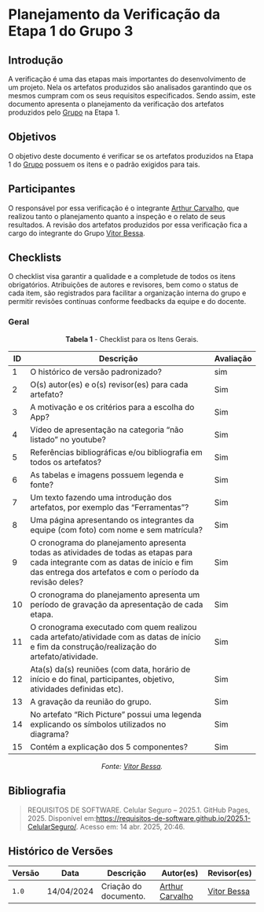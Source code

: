# Planejamento da Verificação da Etapa 1 do Grupo 3

## Introdução

A verificação é uma das etapas mais importantes do desenvolvimento de um projeto. Nela os artefatos produzidos são analisados garantindo que os mesmos cumpram com os seus requisitos especificados. Sendo assim, este documento apresenta o planejamento da verificação dos artefatos produzidos pelo [Grupo](https://requisitos-de-software.github.io/2025.1-CelularSeguro/) na Etapa 1.

## Objetivos

O objetivo deste documento é verificar se os artefatos produzidos na Etapa 1 do [Grupo](https://requisitos-de-software.github.io/2025.1-CelularSeguro/) possuem os itens e o padrão exigidos para tais.


## Participantes

O responsável por essa verificação é o integrante [Arthur Carvalho](https://github.com/arthurlleite), que realizou tanto o planejamento quanto a inspeção e o relato de seus resultados. A revisão dos artefatos produzidos por essa verificação fica a cargo do integrante do Grupo [Vitor Bessa](https://github.com/Bessazs).

## Checklists

 O checklist visa garantir a qualidade e a completude de todos os itens obrigatórios. Atribuições de autores e revisores, bem como o status de cada item, são registrados para facilitar a organização interna do grupo e permitir revisões contínuas conforme feedbacks da equipe e do docente.

### Geral

<center>

**Tabela 1** - Checklist para os Itens Gerais.

| ID  | Descrição                                                                                              | Avaliação |
| --- | ------------------------------------------------------------------------------------------------------ | --------- | 
| 1   | O histórico de versão padronizado?                                                                     |     sim   |
| 2   | O(s) autor(es) e o(s) revisor(es) para cada artefato?                                                  |     Sim   |
| 3   | A motivação e os critérios para a escolha do App?                                                      |     Sim   |
| 4   | Vídeo de apresentação na categoria “não listado” no youtube?                                           |     Sim   |
| 5   | Referências bibliográficas e/ou bibliografia em todos os artefatos?                                    |     Sim   |
| 6 | As tabelas e imagens possuem legenda e fonte?                                                            |     Sim   |
| 7 | Um texto fazendo uma introdução dos artefatos, por exemplo das “Ferramentas”?                            |     Sim   |
| 8 | Uma página apresentando os integrantes da equipe (com foto) com nome e sem matrícula?                    |     Sim   |
| 9 | O cronograma do planejamento apresenta todas as atividades de todas as etapas para cada integrante com as datas de início e fim das entrega dos artefatos e com o período da revisão deles?                                                                                |     Sim   |
| 10 | O cronograma do planejamento apresenta um período de gravação da apresentação de cada etapa.            |     Sim   |
| 11 | O cronograma executado com quem realizou cada artefato/atividade com as datas de início e fim da construção/realização do artefato/atividade.  |     Sim   |
| 12 | Ata(s) da(s) reuniões (com data, horário de início e do final, participantes, objetivo, atividades definidas etc).  |     Sim   |
| 13 | A gravação da reunião do grupo.                                                                         |     Sim   |
| 14 |  No artefato “Rich Picture” possui uma legenda explicando os símbolos utilizados no diagrama?           |     Sim   |
| 15 | Contém a explicação dos 5 componentes?                                                                  |     Sim   |


_Fonte: [Vitor Bessa](https://github.com/Bessazs)._

</center>


## Bibliografia

> REQUISITOS DE SOFTWARE. Celular Seguro – 2025.1. GitHub Pages, 2025. Disponível em:https://requisitos-de-software.github.io/2025.1-CelularSeguro/. Acesso em: 14 abr. 2025, 20:46.

## Histórico de Versões

| Versão | Data       | Descrição                                          | Autor(es)                                        | Revisor(es)                                    |
| ------ | ---------- | -------------------------------------------------- | ------------------------------------------------ | ---------------------------------------------- |
| `1.0`  | 14/04/2024 | Criação do documento.  | [Arthur Carvalho](https://github.com/arthurlleite)| [Vitor Bessa](https://github.com/Bessazs) |